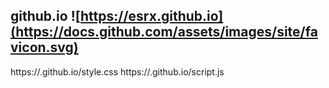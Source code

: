 ##  github.io ![https://esrx.github.io](https://docs.github.com/assets/images/site/favicon.svg)
https://.github.io/style.css
https://.github.io/script.js
